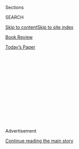<div id="app">

<div>

<div>

<div>

<div class="NYTAppHideMasthead css-1q2w90k e1suatyy0">

<div class="section css-ui9rw0 e1suatyy2">

<div class="css-eph4ug er09x8g0">

<div class="css-6n7j50">

</div>

<span class="css-1dv1kvn">Sections</span>

<div class="css-10488qs">

<span class="css-1dv1kvn">SEARCH</span>

</div>

[Skip to content](#site-content)[Skip to site index](#site-index)

</div>

<div id="masthead-section-label" class="css-1wr3we4 eaxe0e00">

[Book
Review](https://www.nytimes3xbfgragh.onion/section/books/review)

</div>

<div class="css-10698na e1huz5gh0">

</div>

</div>

<div id="masthead-bar-one" class="section hasLinks css-15hmgas e1csuq9d3">

<div class="css-uqyvli e1csuq9d0">

</div>

<div class="css-1uqjmks e1csuq9d1">

</div>

<div class="css-9e9ivx">

[](https://myaccount.nytimes3xbfgragh.onion/auth/login?response_type=cookie&client_id=vi)

</div>

<div class="css-1bvtpon e1csuq9d2">

[Today’s
Paper](https://www.nytimes3xbfgragh.onion/section/todayspaper)

</div>

</div>

</div>

</div>

<div data-aria-hidden="false">

<div id="site-content" data-role="main">

<div>

<div class="css-1aor85t" style="opacity:0.000000001;z-index:-1;visibility:hidden">

<div class="css-1hqnpie">

<div class="css-epjblv">

<span class="css-17xtcya">[Book
Review](/section/books/review)</span><span class="css-x15j1o">|</span><span class="css-fwqvlz">Parachuting
In, Then Speaking
Out</span>

</div>

<div class="css-k008qs">

<div class="css-1iwv8en">

<span class="css-18z7m18"></span>

<div>

</div>

</div>

<span class="css-1n6z4y">https://nyti.ms/2AklZhv</span>

<div class="css-1705lsu">

<div class="css-4xjgmj">

<div class="css-4skfbu" data-role="toolbar" data-aria-label="Social Media Share buttons, Save button, and Comments Panel with current comment count" data-testid="share-tools">

  - 
  - 
  - 
  - 
    
    <div class="css-6n7j50">
    
    </div>

  - 

</div>

</div>

</div>

</div>

</div>

</div>

<div id="NYT_TOP_BANNER_REGION" class="css-13pd83m">

</div>

<div id="top-wrapper" class="css-1sy8kpn">

<div id="top-slug" class="css-l9onyx">

Advertisement

</div>

[Continue reading the main
story](#after-top)

<div class="ad top-wrapper" style="text-align:center;height:100%;display:block;min-height:250px">

<div id="top" class="place-ad" data-position="top" data-size-key="top">

</div>

</div>

<div id="after-top">

</div>

</div>

<div id="sponsor-wrapper" class="css-1hyfx7x">

<div id="sponsor-slug" class="css-19vbshk">

Supported by

</div>

[Continue reading the main
story](#after-sponsor)

<div id="sponsor" class="ad sponsor-wrapper" style="text-align:center;height:100%;display:block">

</div>

<div id="after-sponsor">

</div>

</div>

[Children’s
Books](/column/childrens-books "Children’s Books")

<div class="css-1vkm6nb ehdk2mb0">

# Parachuting In, Then Speaking Out

</div>

<div class="css-79elbk" data-testid="photoviewer-wrapper">

<div class="css-z3e15g" data-testid="photoviewer-wrapper-hidden">

</div>

<div class="css-1a48zt4 ehw59r15" data-testid="photoviewer-children">

![](https://static01.graylady3jvrrxbe.onion/images/2020/06/21/books/review/21-BKS-VALBY_KIDS/21-BKS-VALBY_KIDS-articleLarge.jpg?quality=75&auto=webp&disable=upscale)

</div>

</div>

<div class="css-170u9t6">

<div class="css-u7fh8e">

<div class="css-79elbk">

Buy Book<span data-aria-hidden="true">
    ▾</span>

  - [Amazon](https://www.amazon.com/gp/search?index=books&tag=NYTBSREV-20&field-keywords=Parachutes+Kelly+Yang)
  - [Apple
    Books](https://du-gae-books-dot-nyt-du-prd.appspot.com/buy?title=Parachutes&author=Kelly+Yang)
  - [Barnes and
    Noble](https://www.anrdoezrs.net/click-7990613-11819508?url=https%3A%2F%2Fwww.barnesandnoble.com%2Fw%2F%3Fean%3D9780062941084)
  - [Books-A-Million](https://www.anrdoezrs.net/click-7990613-35140?url=https%3A%2F%2Fwww.booksamillion.com%2Fp%2FParachutes%2FKelly%2BYang%2F9780062941084)
  - [Bookshop](https://bookshop.org/a/3546/9780062941084)
  - [Indiebound](https://www.indiebound.org/book/9780062941084?aff=NYT)

</div>

When you purchase an independently reviewed book through our site, we
earn an affiliate commission.

</div>

</div>

<div class="css-xt80pu e12qa4dv0">

<div class="css-18e8msd">

<div class="css-vp77d3 epjyd6m0">

<div class="css-1baulvz">

By <span class="css-1baulvz last-byline" itemprop="name">Karen
Valby</span>

</div>

</div>

  - June 12,
    2020

  - 
    
    <div class="css-4xjgmj">
    
    <div class="css-d8bdto" data-role="toolbar" data-aria-label="Social Media Share buttons, Save button, and Comments Panel with current comment count" data-testid="share-tools">
    
      - 
      - 
      - 
      - 
        
        <div class="css-6n7j50">
        
        </div>
    
      - 
    
    </div>
    
    </div>

</div>

</div>

<div class="section meteredContent css-1r7ky0e" name="articleBody" itemprop="articleBody">

<div class="css-1fanzo5 StoryBodyCompanionColumn">

<div class="css-53u6y8">

“You don’t have to go and ruin my life.”

That’s the self-pitying cry the two female teenagers who’ve been raped
and sexually harassed hear from their abusers in the best-selling author
Kelly Yang’s novel **PARACHUTES (Katherine Tegen Books, 496 pp., $18.99;
ages 14 and up).** Negating the crime by crippling the actual victim
with a false burden of responsibility is one of the more toxic plays of
rape culture. Things got out of hand, signals were misread, let’s just
put this matter behind us.

Know this, weary readers: “Parachutes” is not a book about sexual
violence or broken girls or the polluting forces of shame and isolation.
It is about the radical possibility of young women finding and
detonating their voices.

In giving her characters permission to bravely unburden themselves of
the vileness of their abusers and the systems that protect them, Yang
takes a sledgehammer to rape culture itself, swinging with equal parts
artistry and force.

The title refers to Chinese kids who are “parachuted” into chic American
high schools. Claire is a wealthy 17-year-old from Shanghai suddenly
living in the spare room of her host family outside Los Angeles: a
Filipino single mother who works as a housekeeper and her own
17-year-old daughter, Dani, a full-scholarship student at American Prep.

</div>

</div>

<div class="css-1fanzo5 StoryBodyCompanionColumn">

<div class="css-53u6y8">

“Kids from China who come to the U.S. on our own, without our parents,”
Claire tries to explain to Dani on her first day of school. “We
parachute in … get it?”

While white boys holler at them as they walk — “Hey, girl, you wanna
meet at Panda Express this weekend?” — the Chinese-American students are
just as dismissive, saying the “crazy-rich Asians” at their school are
“fundamentally self-absorbed, hollow people whose only care in the
world is consuming material goods.”

The quick chapters veer between the points of view of Claire and Dani,
young women in uniquely vulnerable positions.

The rich girl lacks resilience. She has all the financial support in the
world but no reliable support system.

Meanwhile the first-generation girl, a debate star and A student, is
entirely beholden to her support system. It’s her scholarship, the good
graces of her teachers and headmistress, and her willingness to sing for
her supper at school fund-raisers for moneyed donors that will make or
break her dreams of going to Yale and pulling up her mother alongside
her.

</div>

</div>

<div class="css-1fanzo5 StoryBodyCompanionColumn">

<div class="css-53u6y8">

Y.A. novels can sometimes tackle complicated and sensitive subjects at
the detriment of storytelling. Young people can smell a clumsy attempt
at a deep talk from their literature just as quickly as they can from
their mom.

This book cooks. It’s fast and sudsy and full of high-end fashion, prep
school intrigue and wealthy parents who purchase their children’s way
into the best colleges. If this were a television series it would look
fabulous and land deep.

It isn’t homework, in other words. But it is informative. I want my
daughters to read it when they get to high school. I want them to mark
Dani’s growing awareness that a trusted adult is crossing lines.

“You look nice. … You should wear your hair like that more often,” a
beloved teacher tells her. “You’re going to be dangerous in about 10
years.”

I want them to understand that what we’ve long been told to write off as
harmless and creepy is actually a crime. And that even if supposedly
“rational, impartial adults” let you down, as they do Claire, there is
triumph to be found in telling the truth. Protesting is an act of
courage and a declaration of independence.

In her author’s note Yang describes her own experience at Harvard Law
School when she was raped by a fellow student and then betrayed and
traumatized by the administration’s failure to bring action against her
attacker and a faculty member’s enraging suggestion that she simply move
on. It’s not justice, but there is joy that she has the final word here.

</div>

</div>

</div>

<div>

</div>

<div>

</div>

<div>

</div>

<div>

<div id="bottom-wrapper" class="css-1ede5it">

<div id="bottom-slug" class="css-l9onyx">

Advertisement

</div>

[Continue reading the main
story](#after-bottom)

<div id="bottom" class="ad bottom-wrapper" style="text-align:center;height:100%;display:block;min-height:90px">

</div>

<div id="after-bottom">

</div>

</div>

</div>

</div>

</div>

## Site Index

<div>

</div>

## Site Information Navigation

  - [© <span>2020</span> <span>The New York Times
    Company</span>](https://help.nytimes3xbfgragh.onion/hc/en-us/articles/115014792127-Copyright-notice)

<!-- end list -->

  - [NYTCo](https://www.nytco.com/)
  - [Contact
    Us](https://help.nytimes3xbfgragh.onion/hc/en-us/articles/115015385887-Contact-Us)
  - [Work with us](https://www.nytco.com/careers/)
  - [Advertise](https://nytmediakit.com/)
  - [T Brand Studio](http://www.tbrandstudio.com/)
  - [Your Ad
    Choices](https://www.nytimes3xbfgragh.onion/privacy/cookie-policy#how-do-i-manage-trackers)
  - [Privacy](https://www.nytimes3xbfgragh.onion/privacy)
  - [Terms of
    Service](https://help.nytimes3xbfgragh.onion/hc/en-us/articles/115014893428-Terms-of-service)
  - [Terms of
    Sale](https://help.nytimes3xbfgragh.onion/hc/en-us/articles/115014893968-Terms-of-sale)
  - [Site
    Map](https://spiderbites.nytimes3xbfgragh.onion)
  - [Help](https://help.nytimes3xbfgragh.onion/hc/en-us)
  - [Subscriptions](https://www.nytimes3xbfgragh.onion/subscription?campaignId=37WXW)

</div>

</div>

</div>

</div>
